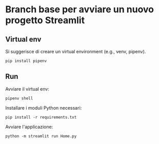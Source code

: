 # Branch base per avviare un nuovo progetto Streamlit

## Virtual env
Si suggerisce di creare un virtual environment (e.g., venv, pipenv).

```pip install pipenv```

## Run

Avviare il virtual env:

```pipenv shell```

Installare i moduli Python necessari:

```pip install -r requirements.txt```

Avviare l'applicazione:

```python -m streamlit run Home.py```